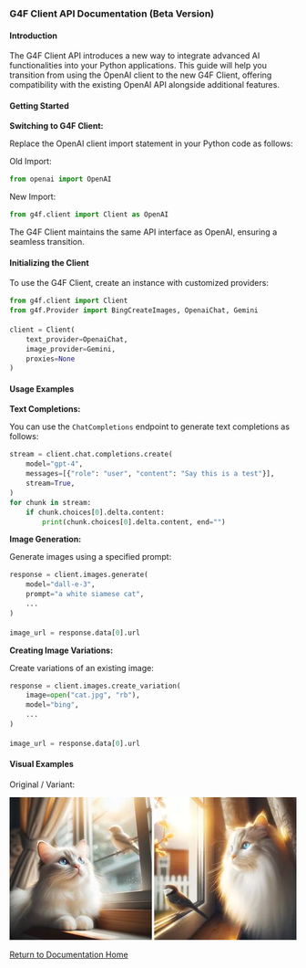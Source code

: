 ### G4F Client API Documentation (Beta Version)

#### Introduction

The G4F Client API introduces a new way to integrate advanced AI functionalities into your Python applications. This guide will help you transition from using the OpenAI client to the new G4F Client, offering compatibility with the existing OpenAI API alongside additional features.

#### Getting Started

**Switching to G4F Client:**

Replace the OpenAI client import statement in your Python code as follows:

Old Import:
```python
from openai import OpenAI
```

New Import:
```python
from g4f.client import Client as OpenAI
```

The G4F Client maintains the same API interface as OpenAI, ensuring a seamless transition.

#### Initializing the Client

To use the G4F Client, create an instance with customized providers:

```python
from g4f.client import Client
from g4f.Provider import BingCreateImages, OpenaiChat, Gemini

client = Client(
    text_provider=OpenaiChat,
    image_provider=Gemini,
    proxies=None
)
```

#### Usage Examples

**Text Completions:**

You can use the `ChatCompletions` endpoint to generate text completions as follows:

```python
stream = client.chat.completions.create(
    model="gpt-4",
    messages=[{"role": "user", "content": "Say this is a test"}],
    stream=True,
)
for chunk in stream:
    if chunk.choices[0].delta.content:
        print(chunk.choices[0].delta.content, end="")
```

**Image Generation:**

Generate images using a specified prompt:

```python
response = client.images.generate(
    model="dall-e-3",
    prompt="a white siamese cat",
    ...
)

image_url = response.data[0].url
```

**Creating Image Variations:**

Create variations of an existing image:

```python
response = client.images.create_variation(
    image=open("cat.jpg", "rb"),
    model="bing",
    ...
)

image_url = response.data[0].url
```

#### Visual Examples

Original / Variant:

[![Original Image](/docs/cat.jpeg)](/docs/client.md)
[![Variant Image](/docs/cat.webp)](/docs/client.md)

[Return to Documentation Home](/)
```
